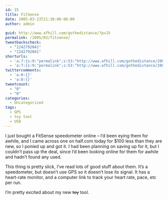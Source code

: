 ```yaml
---
id: 15
title: FitSense
date: 2005-03-23T21:38:00-06:00
author: admin
  
guid: http://www.afhill.com/gothedistance/?p=15
permalink: /2005/03/fitsense/
tweetbackscheck:
  - "1242792041"
  - "1242792041"
shorturls:
  - 'a:7:{s:9:"permalink";s:53:"http://www.afhill.com/gothedistance/2005/03/fitsense/";s:7:"tinyurl";s:25:"http://tinyurl.com/owp8q5";s:4:"isgd";s:17:"http://is.gd/Byuh";s:5:"bitly";s:19:"http://bit.ly/y7FSV";s:5:"snipr";s:22:"http://snipr.com/ie3bs";s:5:"snurl";s:22:"http://snurl.com/ie3bs";s:7:"snipurl";s:24:"http://snipurl.com/ie3bs";}'
  - 'a:7:{s:9:"permalink";s:53:"http://www.afhill.com/gothedistance/2005/03/fitsense/";s:7:"tinyurl";s:25:"http://tinyurl.com/owp8q5";s:4:"isgd";s:17:"http://is.gd/Byuh";s:5:"bitly";s:19:"http://bit.ly/y7FSV";s:5:"snipr";s:22:"http://snipr.com/ie3bs";s:5:"snurl";s:22:"http://snurl.com/ie3bs";s:7:"snipurl";s:24:"http://snipurl.com/ie3bs";}'
twittercomments:
  - 'a:0:{}'
  - 'a:0:{}'
tweetcount:
  - "0"
  - "0"
categories:
  - Uncategorized
tags:
  - GPS
  - toy tool
  - USD
---
```

I just bought a FitSense speedometer online &#8211; I&#8217;d been eying them for awhile, and I came across one on half.com today for $100 less than they are new, so I ponied up and got it. I had been planning on saving up for it, but I couldn&#8217;t pass up the deal, since I&#8217;d been looking online for them for awhile and hadn&#8217;t found any used.

This thing is pretty slick, I&#8217;ve read lots of good stuff about them. It&#8217;s a speedometer, but doesn&#8217;t use GPS so it doesn&#8217;t lose its signal. It has a heart-rate monitor, and a computer link to track your heart rate, pace, etc per run. 

I&#8217;m pretty excited about my new <strike>toy</strike> tool.